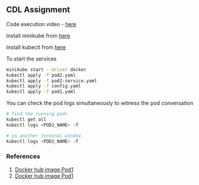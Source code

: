 ## CDL Assignment

Code execution video - [here](https://www.youtube.com/watch?v=CqSUdVKqYY8)

Install minikube from [here](https://minikube.sigs.k8s.io/docs/start/)

Install kubectl from [here](https://kubernetes.io/docs/tasks/tools/install-kubectl-linux/)

To start the services

```bash
minikube start --driver docker
kubectl apply -f pod2.yaml
kubectl apply -f pod2-service.yaml
kubectl apply -f config.yaml
kubectl apply -f pod1.yaml
```

You can check the pod logs simultaneously to witness the pod conversation
```bash
# find the running pods
kubectl get all
kubectl logs <POD1_NAME> -f

# on another terminal window
kubectl logs <POD2_NAME> -f
```

### References
1. [Docker hub image Pod1](https://hub.docker.com/r/pranavpawar3/pod1-image)
2. [Docker hub image Pod1](https://hub.docker.com/r/pranavpawar3/pod2-image)
